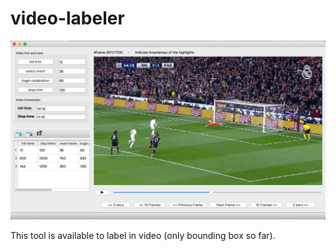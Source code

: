 # video-labeler

![demo](demo.png)

This tool is available to label in video (only bounding box so far).